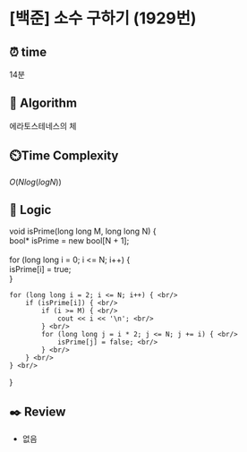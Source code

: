 # [백준] 소수 구하기 (1929번)

## ⏰  **time**

14분

## :pushpin: **Algorithm**

에라토스테네스의 체

## ⏲️**Time Complexity**

$O(Nlog(logN))$

## :round_pushpin: **Logic**

void isPrime(long long M, long long N) { <br/>
	bool* isPrime = new bool[N + 1]; <br/>
<br/>
	for (long long i = 0; i <= N; i++) { <br/>
		isPrime[i] = true; <br/>
	} <br/>


	for (long long i = 2; i <= N; i++) { <br/>
		if (isPrime[i]) { <br/>
			if (i >= M) { <br/>
				cout << i << '\n'; <br/>
			} <br/>
			for (long long j = i * 2; j <= N; j += i) { <br/>
				isPrime[j] = false; <br/>
			} <br/>
		} <br/>
	} <br/>
} <br/>
   

## :black_nib: **Review**
- 없음

